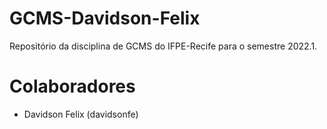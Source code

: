 # GCMS-Davidson-Felix
Repositório da disciplina de GCMS do IFPE-Recife para o semestre 2022.1.

# Colaboradores 
* Davidson Felix (davidsonfe)
